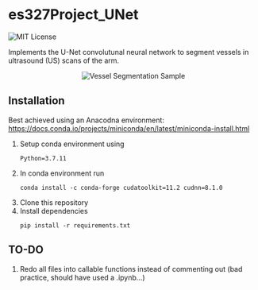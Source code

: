 # es327Project_UNet
<img src="https://img.shields.io/badge/License-MIT-green" alt="MIT License"/>

Implements the U-Net convolutunal neural network to segment vessels in ultrasound (US) scans of the arm.
<p align="center">
  <img src="https://github.com/daruma4/es327_UNet/blob/main/assets/results.png?raw=true" alt="Vessel Segmentation Sample"/>
</p>

## Installation

Best achieved using an Anacodna environment: https://docs.conda.io/projects/miniconda/en/latest/miniconda-install.html
1. Setup conda environment using
   ```
   Python=3.7.11
   ```
2. In conda environment run
   ```
   conda install -c conda-forge cudatoolkit=11.2 cudnn=8.1.0
   ```
3. Clone this repository
4. Install dependencies
   ```
   pip install -r requirements.txt
   ```
## TO-DO
1. Redo all files into callable functions instead of commenting out (bad practice, should have used a .ipynb...)
